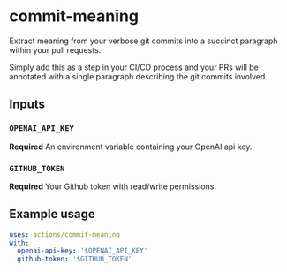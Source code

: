 # commit-meaning

Extract meaning from your verbose git commits into a succinct paragraph within your pull requests.

Simply add this as a step in your CI/CD process and your PRs will be annotated with a single
paragraph describing the git commits involved.

## Inputs

### `OPENAI_API_KEY`

**Required** An environment variable containing your OpenAI api key.

### `GITHUB_TOKEN`

**Required** Your Github token with read/write permissions.

## Example usage

```yaml
uses: actions/commit-meaning
with:
  openai-api-key: '$OPENAI_API_KEY'
  github-token: '$GITHUB_TOKEN'
```
